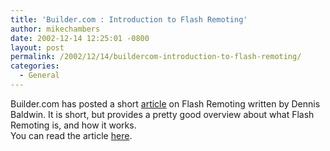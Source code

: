 ```yaml
---
title: 'Builder.com : Introduction to Flash Remoting'
author: mikechambers
date: 2002-12-14 12:25:01 -0800
layout: post
permalink: /2002/12/14/buildercom-introduction-to-flash-remoting/
categories:
  - General
---
```



Builder.com has posted a short [article][1] on Flash Remoting written by Dennis Baldwin. It is short, but provides a pretty good overview about what Flash Remoting is, and how it works.  
You can read the article [here][1].

 [1]: http://builder.com.com/article.jhtml?id=u00220021125alw01.htm&vf=tt